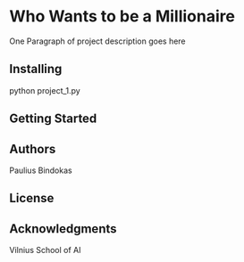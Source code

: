 
# Who Wants to be a Millionaire

One Paragraph of project description goes here
## Installing

python project_1.py

## Getting Started



## Authors

Paulius Bindokas

## License

## Acknowledgments

Vilnius School of AI 
